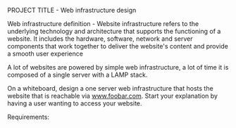 PROJECT TITLE -  Web infrastructure design
  
Web infrastructure definition - Website infrastructure refers to the underlying technology and architecture that supports the functioning of a website. It includes the hardware, software, network and server components that work together to deliver the website's content and provide a smooth user experience

A lot of websites are powered by simple web infrastructure, a lot of time it is composed of a single server with a LAMP stack.

On a whiteboard, design a one server web infrastructure that hosts the website that is reachable via www.foobar.com. Start your explanation by having a user wanting to access your website.

Requirements:
